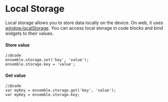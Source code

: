 # Local Storage
Local storage allows you to store data locally on the device. On web, it uses [window.localStorage](https://developer.mozilla.org/en-US/docs/Web/API/Window/localStorage). You can access local storage in code blocks and bind widgets to their values.

#### Store value
```
//@code
ensemble.storage.set('key', 'value');
ensemble.storage.key = 'value';
```

#### Get value
```
//@code
var myKey = ensemble.storage.get('key', 'value');
var myKey = ensemble.storage.key;
```